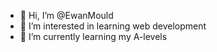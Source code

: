- 👋 Hi, I’m @EwanMould
- 👀 I’m interested in learning web development
- 🌱 I’m currently learning my A-levels

<!---
EwanMould/EwanMould is a ✨ special ✨ repository because its `README.md` (this file) appears on your GitHub profile.
You can click the Preview link to take a look at your changes.
--->
